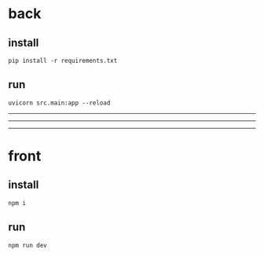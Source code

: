 # back

## install

```pip install -r requirements.txt```

## run

```uvicorn src.main:app --reload```

---
---
---

# front 

## install

```npm i```

## run

```npm run dev```